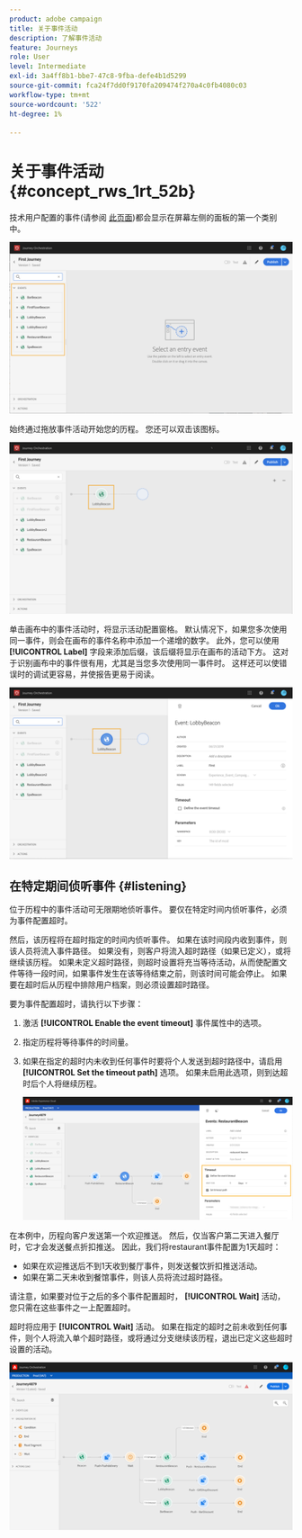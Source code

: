 ```yaml
---
product: adobe campaign
title: 关于事件活动
description: 了解事件活动
feature: Journeys
role: User
level: Intermediate
exl-id: 3a4ff8b1-bbe7-47c8-9fba-defe4b1d5299
source-git-commit: fca24f7dd0f9170fa209474f270a4c0fb4080c03
workflow-type: tm+mt
source-wordcount: '522'
ht-degree: 1%

---
```


# 关于事件活动 {#concept_rws_1rt_52b}

技术用户配置的事件(请参阅 [此页面](../event/about-events.md))都会显示在屏幕左侧的面板的第一个类别中。

![](../assets/journey43.png)

始终通过拖放事件活动开始您的历程。 您还可以双击该图标。

![](../assets/journey44.png)

单击画布中的事件活动时，将显示活动配置窗格。 默认情况下，如果您多次使用同一事件，则会在画布的事件名称中添加一个递增的数字。 此外，您可以使用 **[!UICONTROL Label]** 字段来添加后缀，该后缀将显示在画布的活动下方。 这对于识别画布中的事件很有用，尤其是当您多次使用同一事件时。 这样还可以使错误时的调试更容易，并使报告更易于阅读。

![](../assets/journey33.png)

## 在特定期间侦听事件 {#listening}

位于历程中的事件活动可无限期地侦听事件。 要仅在特定时间内侦听事件，必须为事件配置超时。

然后，该历程将在超时指定的时间内侦听事件。 如果在该时间段内收到事件，则该人员将流入事件路径。 如果没有，则客户将流入超时路径（如果已定义），或将继续该历程。 如果未定义超时路径，则超时设置将充当等待活动，从而使配置文件等待一段时间，如果事件发生在该等待结束之前，则该时间可能会停止。 如果要在超时后从历程中排除用户档案，则必须设置超时路径。

要为事件配置超时，请执行以下步骤：

1. 激活 **[!UICONTROL Enable the event timeout]** 事件属性中的选项。

1. 指定历程将等待事件的时间量。

1. 如果在指定的超时内未收到任何事件时要将个人发送到超时路径中，请启用 **[!UICONTROL Set the timeout path]** 选项。 如果未启用此选项，则到达超时后个人将继续历程。

   ![](../assets/event-timeout.png)

在本例中，历程向客户发送第一个欢迎推送。 然后，仅当客户第二天进入餐厅时，它才会发送餐点折扣推送。 因此，我们将restaurant事件配置为1天超时：

* 如果在欢迎推送后不到1天收到餐厅事件，则发送餐饮折扣推送活动。
* 如果在第二天未收到餐馆事件，则该人员将流过超时路径。

请注意，如果要对位于之后的多个事件配置超时， **[!UICONTROL Wait]** 活动，您只需在这些事件之一上配置超时。

超时将应用于 **[!UICONTROL Wait]** 活动。 如果在指定的超时之前未收到任何事件，则个人将流入单个超时路径，或将通过分支继续该历程，退出已定义这些超时设置的活动。

![](../assets/event-timeout-group.png)
